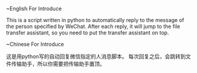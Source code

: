 ~English For Introduce

This is a script written in python to automatically reply to the message of the person specified by WeChat.
After each reply, it will jump to the file transfer assistant, so you need to put the transfer assistant on top.

~Chinese For Introduce

这是用python写的自动回复微信指定的人消息脚本。
每次回复之后，会跳转到文件传输助手，所以你需要把传输助手置顶。

